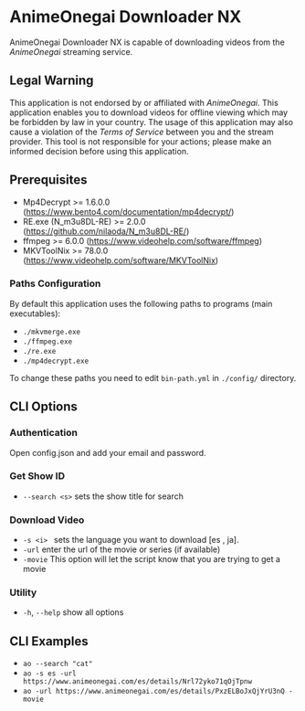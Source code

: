 # AnimeOnegai Downloader NX

AnimeOnegai Downloader NX is capable of downloading videos from the *AnimeOnegai* streaming service.

## Legal Warning

This application is not endorsed by or affiliated with *AnimeOnegai*. This application enables you to download videos for offline viewing which may be forbidden by law in your country. The usage of this application may also cause a violation of the *Terms of Service* between you and the stream provider. This tool is not responsible for your actions; please make an informed decision before using this application.

## Prerequisites

* Mp4Decrypt >= 1.6.0.0 (https://www.bento4.com/documentation/mp4decrypt/)
* RE.exe (N_m3u8DL-RE) >= 2.0.0 (https://github.com/nilaoda/N_m3u8DL-RE/)
* ffmpeg >= 6.0.0 (https://www.videohelp.com/software/ffmpeg)
* MKVToolNix >= 78.0.0 (https://www.videohelp.com/software/MKVToolNix)

### Paths Configuration

By default this application uses the following paths to programs (main executables):
* `./mkvmerge.exe`
* `./ffmpeg.exe`
* `./re.exe`
* `./mp4decrypt.exe`

To change these paths you need to edit `bin-path.yml` in `./config/` directory.

## CLI Options

### Authentication

Open config.json and add your email and password.

### Get Show ID

* `--search <s>` sets the show title for search

### Download Video

* `-s <i> ` sets the language you want to download [es , ja]. 
* `-url` enter the url of the movie or series (if available)
* `-movie` This option will let the script know that you are trying to get a movie

### Utility

* `-h`, `--help` show all options

## CLI Examples

* `ao --search "cat"`
* `ao -s es -url https://www.animeonegai.com/es/details/Nrl72yko71qOjTpnw ` 
* `ao -url https://www.animeonegai.com/es/details/PxzELBoJxQjYrU3nQ -movie` 
